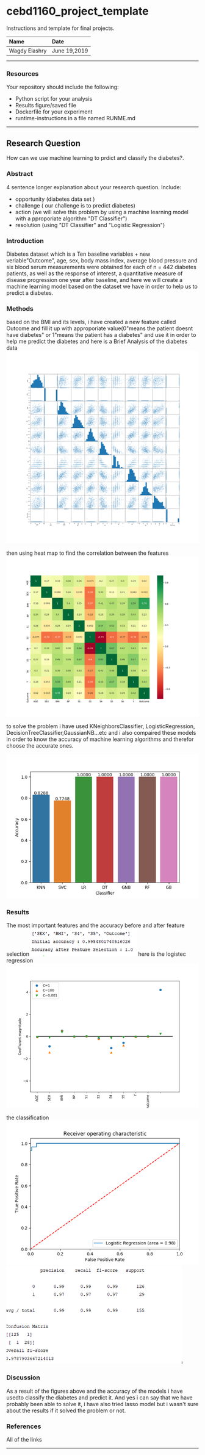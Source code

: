 
# cebd1160_project_template
Instructions and template for final projects.

| Name | Date |
|:-------|:---------------|
|Wagdy Elashry | June 19,2019 |

-----

### Resources
Your repository should include the following:

- Python script for your analysis
- Results figure/saved file
- Dockerfile for your experiment
- runtime-instructions in a file named RUNME.md

-----

## Research Question
How can we use machine learning to prdict and classify the diabetes?.


### Abstract

4 sentence longer explanation about your research question. Include:

- opportunity (diabetes data set )
- challenge ( our challenge is to  predict diabetes)
- action (we will solve this problem by using a machine learning model with a pproporiate algorithm "DT Classifier")
- resolution (using "DT Classifier" and "Logistic Regression")

### Introduction
Diabetes dataset which is a Ten baseline variables + new veriable"Outcome", age, sex, body mass index, average blood pressure
and six blood serum measurements were obtained for each of n = 442 diabetes patients, as well as the response of interest, a quantitative measure of disease progression one year after baseline, and here we will create a machine learning model based on the dataset we have in order to help us to predict a diabetes.

### Methods
based on the BMI and its levels, i have created a new feature called Outcome and fill it up with approporiate value(0"means the patient doesnt have diabetes" or 1"means the patient has a diabetes" and use it in order to help me predict the diabetes 
 and here is a Brief Analysis of the diabetes data
![alt text](https://raw.githubusercontent.com/welashry/CEBD1160_Project/master/Plots/pairplot.png)

 then using heat map to find the correlation between the features
 ![alt text](https://raw.githubusercontent.com/welashry/CEBD1160_Project/master/Plots/Heatmap.png)
 
 
 
 to solve the problem i have used KNeighborsClassifier, LogisticRegression, DecisionTreeClassifier,GaussianNB...etc and i also compaired these models in order to know the accuracy of machine learning algorithms and therefor choose the accurate ones.
  
  ![alt text](https://raw.githubusercontent.com/welashry/CEBD1160_Project/master/Plots/model_scores.png)
### Results

 The most important features and the accuracy before and after feature selection
  ![alt text](https://raw.githubusercontent.com/welashry/CEBD1160_Project/master/Plots/features_bef_after.PNG)
  here is the logistec regression
![alt text](https://raw.githubusercontent.com/welashry/CEBD1160_Project/master/Plots/logreg.png)

the classification
![alt text](https://raw.githubusercontent.com/welashry/CEBD1160_Project/master/Plots/Log_ROC.png)
![alt text](https://raw.githubusercontent.com/welashry/CEBD1160_Project/master/Plots/classification.PNG)


### Discussion
As a result of the figures above and the accuracy of the models i have usedto classify the diabetes and predict it.
And yes i can say that we have probably been able to solve it, i have also tried lasso model but i wasn't sure about the results if it solved the problem or not.

### References
All of the links

-------
